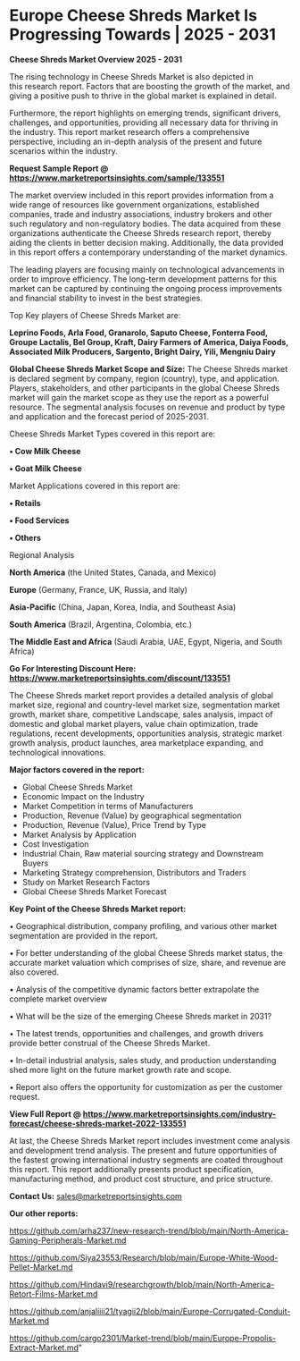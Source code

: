 # Europe Cheese Shreds Market Is Progressing Towards | 2025 - 2031

<Strong> Cheese Shreds Market Overview 2025 - 2031</strong>

The rising technology in Cheese Shreds Market is also depicted in this research report. Factors that are boosting the growth of the market, and giving a positive push to thrive in the global market is explained in detail.

Furthermore, the report highlights on emerging trends, significant drivers, challenges, and opportunities, providing all necessary data for thriving in the industry. This report market research offers a comprehensive perspective, including an in-depth analysis of the present and future scenarios within the industry.

<strong>Request Sample Report @ <a href=https://www.marketreportsinsights.com/sample/133551>https://www.marketreportsinsights.com/sample/133551</a></strong>

The market overview included in this report provides information from a wide range of resources like government organizations, established companies, trade and industry associations, industry brokers and other such regulatory and non-regulatory bodies. The data acquired from these organizations authenticate the Cheese Shreds research report, thereby aiding the clients in better decision making. Additionally, the data provided in this report offers a contemporary understanding of the market dynamics.

The leading players are focusing mainly on technological advancements in order to improve efficiency. The long-term development patterns for this market can be captured by continuing the ongoing process improvements and financial stability to invest in the best strategies.

Top Key players of Cheese Shreds Market are:

<strong>Leprino Foods, Arla Food, Granarolo, Saputo Cheese, Fonterra Food, Groupe Lactalis, Bel Group, Kraft, Dairy Farmers of America, Daiya Foods, Associated Milk Producers, Sargento, Bright Dairy, Yili, Mengniu Dairy</strong>

<strong><b>Global Cheese Shreds Market Scope and Size:</b></strong>
The Cheese Shreds market is declared segment by company, region (country), type, and application. Players, stakeholders, and other participants in the global Cheese Shreds market will gain the market scope as they use the report as a powerful resource. The segmental analysis focuses on revenue and product by type and application and the forecast period of 2025-2031.

Cheese Shreds Market Types covered in this report are:

<strong>• Cow Milk Cheese

• Goat Milk Cheese</strong>

Market Applications covered in this report are:

<strong>• Retails

• Food Services

• Others</strong> 

Regional Analysis

<strong>North America</strong> (the United States, Canada, and Mexico)

<strong>Europe</strong> (Germany, France, UK, Russia, and Italy)

<strong>Asia-Pacific</strong> (China, Japan, Korea, India, and Southeast Asia)

<strong>South America</strong> (Brazil, Argentina, Colombia, etc.)

<strong>The Middle East and Africa</strong> (Saudi Arabia, UAE, Egypt, Nigeria, and South Africa)

<strong>Go For Interesting Discount Here: <a href=https://www.marketreportsinsights.com/discount/133551>https://www.marketreportsinsights.com/discount/133551</a></strong>

The Cheese Shreds market report provides a detailed analysis of global market size, regional and country-level market size, segmentation market growth, market share, competitive Landscape, sales analysis, impact of domestic and global market players, value chain optimization, trade regulations, recent developments, opportunities analysis, strategic market growth analysis, product launches, area marketplace expanding, and technological innovations.

<strong><b>Major factors covered in the report:</b></strong>
<ul>
  <li>Global Cheese Shreds Market </li>
  <li>Economic Impact on the Industry</li>
  <li>Market Competition in terms of Manufacturers</li>
  <li>Production, Revenue (Value) by geographical segmentation</li>
  <li>Production, Revenue (Value), Price Trend by Type</li>
  <li>Market Analysis by Application</li>
  <li>Cost Investigation</li>
  <li>Industrial Chain, Raw material sourcing strategy and Downstream Buyers</li>
  <li>Marketing Strategy comprehension, Distributors and Traders</li>
  <li>Study on Market Research Factors</li>
  <li>Global Cheese Shreds Market Forecast</li>
</ul>

<strong><b>Key Point of the Cheese Shreds Market report:</b></strong>

• Geographical distribution, company profiling, and various other market segmentation are provided in the report.

• For better understanding of the global Cheese Shreds market status, the accurate market valuation which comprises of size, share, and revenue are also covered.

• Analysis of the competitive dynamic factors better extrapolate the complete market overview

• What will be the size of the emerging Cheese Shreds market in 2031?

• The latest trends, opportunities and challenges, and growth drivers provide better construal of the Cheese Shreds Market.

• In-detail industrial analysis, sales study, and production understanding shed more light on the future market growth rate and scope.

• Report also offers the opportunity for customization as per the customer request.

<strong><b>View Full Report @ <a href=https://www.marketreportsinsights.com/industry-forecast/cheese-shreds-market-2022-133551>https://www.marketreportsinsights.com/industry-forecast/cheese-shreds-market-2022-133551</a></b></strong>


At last, the Cheese Shreds Market report includes investment come analysis and development trend analysis. The present and future opportunities of the fastest growing international industry segments are coated throughout this report. This report additionally presents product specification, manufacturing method, and product cost structure, and price structure.

<strong>Contact Us:</strong>
sales@marketreportsinsights.com

<strong>Our other reports:</strong>

<a href=https://github.com/arha237/new-research-trend/blob/main/North-America-Gaming-Peripherals-Market.md>https://github.com/arha237/new-research-trend/blob/main/North-America-Gaming-Peripherals-Market.md</a>

<a href=https://github.com/Siya23553/Research/blob/main/Europe-White-Wood-Pellet-Market.md>https://github.com/Siya23553/Research/blob/main/Europe-White-Wood-Pellet-Market.md</a>

<a href=https://github.com/Hindavi9/researchgrowth/blob/main/North-America-Retort-Films-Market.md>https://github.com/Hindavi9/researchgrowth/blob/main/North-America-Retort-Films-Market.md</a>

<a href=https://github.com/anjaliiii21/tyagii2/blob/main/Europe-Corrugated-Conduit-Market.md>https://github.com/anjaliiii21/tyagii2/blob/main/Europe-Corrugated-Conduit-Market.md</a>

<a href=https://github.com/cargo2301/Market-trend/blob/main/Europe-Propolis-Extract-Market.md>https://github.com/cargo2301/Market-trend/blob/main/Europe-Propolis-Extract-Market.md</a>"
